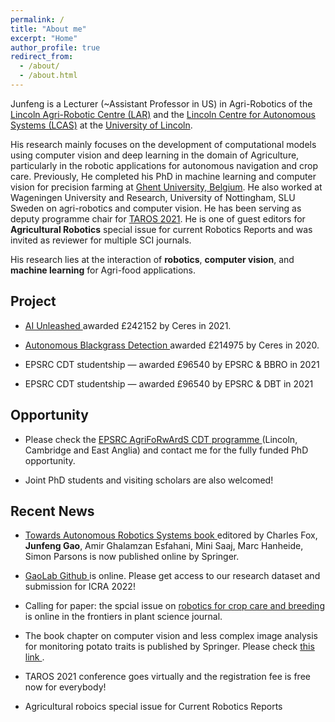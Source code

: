 ```yaml
---
permalink: /
title: "About me"
excerpt: "Home"
author_profile: true
redirect_from: 
  - /about/
  - /about.html
---
```


Junfeng is a Lecturer (~Assistant Professor in US) in Agri-Robotics of the <a href="https://lar.lincoln.ac.uk/" target="_blank" rel="noopener noreferrer">Lincoln Agri-Robotic Centre (LAR)</a> and the  <a href="https://lcas.lincoln.ac.uk/wp/people/" target="_blank" rel="noopener noreferrer">Lincoln Centre for Autonomous Systems (LCAS)</a> at the <a href="https://www.lincoln.ac.uk/home/" target="_blank" rel="noopener noreferrer">University of Lincoln</a>.

His research mainly focuses on the development of computational models using computer vision and deep learning in the domain of Agriculture, particularly in the robotic applications for autonomous navigation and crop care. Previously, He completed his PhD in machine learning and computer vision for precision farming at <a href="https://www.ugent.be/en" target="_blank" rel="noopener noreferrer">Ghent University, Belgium</a>. He also worked at Wageningen University and Research, University of Nottingham, SLU Sweden on agri-robotics and computer vision. He has been serving as deputy programme chair for <a href="https://lcas.lincoln.ac.uk/wp/taros-2021/" target="_blank" rel="noopener noreferrer">TAROS 2021</a>. He is one of guest editors for **Agricultural Robotics** special issue for current Robotics Reports and was invited as reviewer for multiple SCI journals.

His research lies at the interaction of **robotics**, **computer vision**, and **machine learning** for Agri-food applications.

## Project 

* <a href="https://www.ceresagritech.org/projects/agriculture-5-0-unleashing-ai/" target="_blank" rel="noopener noreferrer"> AI Unleashed </a> awarded £242152 by Ceres in 2021.

* <a href="https://www.ceresagritech.org/projects/autonomous-black-grass-detection/" target="_blank" rel="noopener noreferrer"> Autonomous Blackgrass Detection </a> awarded £214975 by Ceres in 2020.

* EPSRC CDT studentship — awarded £96540 by EPSRC & BBRO in 2021

* EPSRC CDT studentship — awarded £96540 by EPSRC & DBT in 2021

## Opportunity 

* Please check the  <a href="https://agriforwards-cdt.blogs.lincoln.ac.uk/" target="_blank" rel="noopener noreferrer"> EPSRC AgriFoRwArdS CDT programme </a>(Lincoln, Cambridge and East Anglia) and contact me for the fully funded PhD opportunity.

* Joint PhD students and visiting scholars are also welcomed! 

## Recent News

* <a href="https://link.springer.com/book/10.1007%2F978-3-030-89177-0" target="_blank" rel="noopener noreferrer"> Towards Autonomous Robotics Systems book </a> editored by Charles Fox, **Junfeng Gao**, Amir Ghalamzan Esfahani, Mini Saaj, Marc Hanheide, Simon Parsons is now published online by Springer.


* <a href="https://github.com/JunfengGaolab/CropRowDetection" target="_blank" rel="noopener noreferrer"> GaoLab Github </a> is online. Please get access to our research dataset and submission for ICRA 2022!

* Calling for paper: the spcial issue on <a href="https://www.frontiersin.org/research-topics/26005/robotics-for-crop-care-and-breeding" target="_blank" rel="noopener noreferrer"> robotics for crop care and breeding </a> is online in the frontiers in plant science journal.
* The book chapter on computer vision and less complex image analysis for monitoring potato traits is published by Springer. Please check <a href="https://link.springer.com/protocol/10.1007/978-1-0716-1609-3_13" target="_blank" rel="noopener noreferrer"> this link </a>.
* TAROS 2021 conference goes virtually and the registration fee is free now for everybody! 
* Agricultural roboics special issue for Current Robotics Reports 

